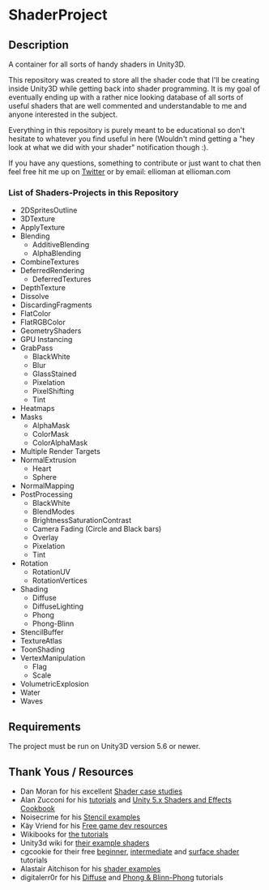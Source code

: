 # ShaderProject

## Description ##
A container for all sorts of handy shaders in Unity3D.

This repository was created to store all the shader code that I'll be creating inside Unity3D while getting back into shader programming. It is my goal of eventually ending up with a rather nice looking database of all sorts of useful shaders that are well commented and understandable to me and anyone interested in the subject.

Everything in this repository is purely meant to be educational so don't hesitate to whatever you find useful in here (Wouldn't mind getting a "hey look at what we did with your shader" notification though :).

If you have any questions, something to contribute or just want to chat then feel free hit me up on  [Twitter](https://twitter.com/ellioman) or by email: ellioman at ellioman.com 

### List of Shaders-Projects in this Repository ###
	
* 2DSpritesOutline
* 3DTexture
* ApplyTexture
* Blending
	* AdditiveBlending
	* AlphaBlending
* CombineTextures
* DeferredRendering
	* DeferredTextures
* DepthTexture
* Dissolve
* DiscardingFragments
* FlatColor
* FlatRGBColor
* GeometryShaders
* GPU Instancing
* GrabPass
	* BlackWhite
	* Blur
	* GlassStained
	* Pixelation
	* PixelShifting
	* Tint
* Heatmaps
* Masks
	* AlphaMask
	* ColorMask
	* ColorAlphaMask
* Multiple Render Targets
* NormalExtrusion
	* Heart
	* Sphere
* NormalMapping
* PostProcessing
	* BlackWhite
	* BlendModes
	* BrightnessSaturationContrast
	* Camera Fading (Circle and Black bars)
	* Overlay
	* Pixelation
	* Tint
* Rotation
	* RotationUV
	* RotationVertices
* Shading
	* Diffuse
	* DiffuseLighting
	* Phong
	* Phong-Blinn
* StencilBuffer
* TextureAtlas
* ToonShading
* VertexManipulation
	* Flag
	* Scale
* VolumetricExplosion
* Water
* Waves

## Requirements ##
The project must be run on Unity3D version 5.6 or newer.

## Thank Yous / Resources ##

* Dan Moran for his excellent [Shader case studies](https://www.youtube.com/channel/UCEklP9iLcpExB8vp_fWQseg)
* Alan Zucconi for his [tutorials](http://www.alanzucconi.com/) and [Unity 5.x Shaders and Effects Cookbook](http://www.amazon.com/gp/product/B019ZNWJ5G?psc=1&redirect=true&ref_=oh_aui_d_detailpage_o00_)
* Noisecrime for his [Stencil examples](http://forum.unity3d.com/threads/unity-4-2-stencils-for-portal-rendering.191890/)
* Käy Vriend for his [Free game dev resources](http://kay-vriend.blogspot.dk/2012/09/medieval-stonework.html)
* Wikibooks for [the tutorials](https://en.wikibooks.org/wiki/Cg_Programming/Unity)
* Unity3d wiki for [their example shaders](http://wiki.unity3d.com/index.php/Shaders)
* cgcookie for their free [beginner](https://cgcookie.com/archive/noob-to-pro-shader-writing-for-unity-4-beginner/), [intermediate](https://cgcookie.com/archive/noob-to-pro-shader-writing-for-unity-4-intermediate/) and [surface shader](https://cgcookie.com/archive/introduction-to-surface-shaders-in-unity/) tutorials
* Alastair Aitchison for his [shader examples](https://alastaira.wordpress.com/)
* digitalerr0r for his [Diffuse](https://digitalerr0r.wordpress.com/2015/09/18/unity-5-shader-programming-2-diffuse-light/) and [Phong & Blinn-Phong](https://digitalerr0r.wordpress.com/2015/10/26/unity-5-shader-programming-3-specular-light/) tutorials